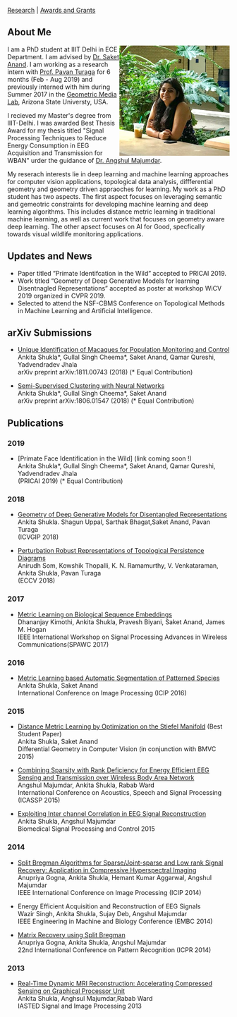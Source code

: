 
 [Research](research.md)    |    [Awards and Grants](fellowship_and_grants.md)

## About Me
<img src = "AnkitaShukla.jpg" align = "right" width= "250">

I am a PhD student at IIIT Delhi in ECE Department. I am advised by [Dr. Saket Anand](https://www.iiitd.edu.in/~anands/). I am working as a research intern with [Prof. Pavan Turaga](https://pavanturaga.com/) for 6 months (Feb - Aug 2019) and previously interned with him during Summer 2017 in the [Geometric Media Lab](https://pavanturaga.com/geometric-media-lab/), Arizona State Universty, USA.

I recieved my Master's degree from IIIT-Delhi. I was awarded Best Thesis Award for my thesis titled "Signal Processing Techniques to Reduce Energy Consumption in EEG Acquisition and Transmission for WBAN" urder the guidance of [Dr. Angshul Majumdar](https://www.iiitd.edu.in/~angshul/index.htm).

My reserach interests lie in deep learning and machine learning approaches for computer vision applications, topological data analysis, diffferential geometry and geometry driven appraoches for learning. My work as a PhD student has two aspects. The first aspect focuses on leveraging semantic and gemeotric constraints for developing machine learning and deep learning algorithms. This includes distance metric learning in traditional machine learning, as well as current work that focuses on geometry aware deep learning. The other apsect focuses on AI for Good, specfically towards visual wildlife monitoring applications.
<!---My work as a PhD students spans --->


## Updates and News

- Paper titled ”Primate Identifcation in the Wild” accepted to PRICAI 2019.
- Work titled “Geometry of Deep Generative Models for learning Disentnagled Representations” accepted as poster at  workshop WiCV 2019 organized in CVPR 2019.
- Selected to attend the NSF-CBMS Conference on Topological Methods in Machine Learning and Artificial Intelligence.

## arXiv Submissions

  - [Unique Identification of Macaques for Population Monitoring and Control](https://arxiv.org/abs/1811.00743)  
    Ankita Shukla*, Gullal Singh Cheema*, Saket Anand, Qamar Qureshi, Yadvendradev Jhala  
    arXiv preprint arXiv:1811.00743 (2018)
    (* Equal Contribution)
    
  - [Semi-Supervised Clustering with Neural Networks](https://www.google.com/url?sa=t&rct=j&q=&esrc=s&source=web&cd=1&cad=rja&uact=8&ved=2ahUKEwiz5ci4uIPjAhXQvJ4KHd6oCPcQFjAAegQIAxAB&url=https%3A%2F%2Farxiv.org%2Fabs%2F1806.01547&usg=AOvVaw3Vh22r2Rzyo98I2a5dEFna)  
    Ankita Shukla*, Gullal Singh Cheema*, Saket Anand  
    arXiv preprint arXiv:1806.01547 (2018)
    (* Equal Contribution)



## Publications  
### 2019
  - [Primate Face Identification in the Wild] (link coming soon !)  
    Ankita Shukla*, Gullal Singh Cheema*, Saket Anand, Qamar Qureshi, Yadvendradev Jhala  
    (PRICAI 2019)
    (* Equal Contribution)
  
### 2018 
  - [Geometry of Deep Generative Models for Disentangled Representations](https://arxiv.org/pdf/1902.06964.pdf)  
    Ankita Shukla. Shagun Uppal, Sarthak Bhagat,Saket Anand, Pavan Turaga    
    (ICVGIP 2018)
    
  - [Perturbation Robust Representations of Topological Persistence Diagrams](http://openaccess.thecvf.com/content_ECCV_2018/papers/Anirudh_Som_Perturbation_Robust_Representations_ECCV_2018_paper.pdf)  
    Anirudh Som, Kowshik Thopalli, K. N. Ramamurthy, V. Venkataraman, Ankita Shukla, Pavan Turaga  
    (ECCV 2018)
 
### 2017
 - [Metric Learning on Biological Sequence Embeddings](http://ieeexplore.ieee.org/document/8227769/)  
   Dhananjay Kimothi, Ankita Shukla, Pravesh Biyani,  Saket Anand, James M. Hogan  
   IEEE International Workshop on Signal Processing Advances in Wireless Communications(SPAWC 2017)

### 2016 
 - [Metric Learning based Automatic Segmentation of Patterned Species](https://www.iiitd.edu.in/~anands/files/papers/ml_seg_icip2016.pdf)  
   Ankita Shukla, Saket Anand  
   International Conference on Image Processing (ICIP 2016)

### 2015
 - [Distance Metric Learning by Optimization on the Stiefel Manifold](http://www.bmva.org/bmvc/2015/diffcv/papers/paper007/paper007.pdf) (Best Student Paper)  
   Ankita Shukla, Saket Anand  
   Differential Geometry in Computer Vision (in conjunction with BMVC 2015)
   
 - [Combining Sparsity with Rank Deficiency for Energy Efficient EEG Sensing
   and Transmission over Wireless Body Area Network](http://ieeexplore.ieee.org/stamp/stamp.jsp?tp=&arnumber=7178087)  
   Angshul Majumdar, Ankita Shukla, Rabab Ward  
   International Conference on Acoustics, Speech and Signal Processing (ICASSP 2015)

 - [Exploiting Inter channel Correlation in EEG Signal Reconstruction](https://www.sciencedirect.com/science/article/pii/S1746809414001694)  
   Ankita Shukla, Angshul Majumdar  
   Biomedical Signal Processing and Control 2015
   
 ### 2014
 - [Split Bregman Algorithms for Sparse/Joint-sparse and Low rank Signal Recovery: Application 
   in Compressive  Hyperspectral Imaging](http://ieeexplore.ieee.org/stamp/stamp.jsp?tp=&arnumber=7025260)  
   Anupriya Gogna, Ankita Shukla, Hemant Kumar Aggarwal, Angshul Majumdar  
   IEEE International Conference on Image Processing (ICIP 2014)

 - Energy Efficient Acquisition and Reconstruction of EEG Signals  
   Wazir Singh, Ankita Shukla, Sujay Deb, Angshul Majumdar  
   IEEE Engineering in Machine and Biology Conference (EMBC 2014)

 - [Matrix Recovery using Split Bregman](https://arxiv.org/abs/1312.6872)  
   Anupriya Gogna, Ankita Shukla, Angshul Majumdar  
   22nd International Conference on Pattern Recognition (ICPR 2014)
   
 ### 2013
 - [Real-Time Dynamic MRI Reconstruction:
   Accelerating Compressed Sensing on Graphical Processor Unit](https://www.actapress.com/Abstract.aspx?paperId=455711)  
   Ankita Shukla, Anghsul Majumdar,Rabab Ward  
   IASTED Signal and Image Processing 2013


   
    


<!---

```markdown
Syntax highlghted code block

# About Me
## Header 2
### Header 3

- Bulleted
- List

1. Numbered
2. List

**Bold** and _Italic_ and `Code` text

[Link](url) and ![Image](src)
```

For more details see [GitHub Flavored Markdown](https://guides.github.com/features/mastering-markdown/).

### Jekyll Themes

Your Pages site will use the layout and styles from the Jekyll theme you have selected in your [repository settings](https://github.com/ankita-shukla/ankita-shukla.github.io/settings). The name of this theme is saved in the Jekyll `_config.yml` configuration file.

### Support or Contact

Having trouble with Pages? Check out our [documentation](https://help.github.com/categories/github-pages-basics/) or [contact support](https://github.com/contact) and we’ll help you sort it out.--->
